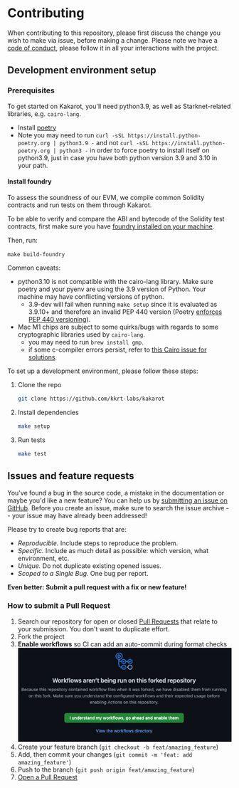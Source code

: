 # Contributing

When contributing to this repository, please first discuss the change you wish
to make via issue, before making a change. Please note we have a
[code of conduct](CODE_OF_CONDUCT.md), please follow it in all your interactions
with the project.

## Development environment setup

### Prerequisites

To get started on Kakarot, you'll need python3.9, as well as Starknet-related
libraries, e.g. `cairo-lang`.

- Install [poetry](https://python-poetry.org/docs/)
- Note you may need to run
  `curl -sSL https://install.python-poetry.org | python3.9 -` and not
  `curl -sSL https://install.python-poetry.org | python3 -` in order to force
  poetry to install itself on python3.9, just in case you have both python
  version 3.9 and 3.10 in your path.

#### Install foundry

To assess the soundness of our EVM, we compile common Solidity contracts and run
tests on them through Kakarot.

To be able to verify and compare the ABI and bytecode of the Solidity test
contracts, first make sure you have
[foundry installed on your machine](https://book.getfoundry.sh/getting-started/installation).

Then, run:

`make build-foundry`

Common caveats:

- python3.10 is not compatible with the cairo-lang library. Make sure poetry and
  your pyenv are using the 3.9 version of Python. Your machine may have
  conflicting versions of python.
  - 3.9-dev will fail when running `make setup` since it is evaluated as 3.9.10+
    and therefore an invalid PEP 440 version (Poetry
    [enforces PEP 440 versioning](https://python-poetry.org/docs/faq#why-does-poetry-enforce-pep-440-versions)).
- Mac M1 chips are subject to some quirks/bugs with regards to some
  cryptographic libraries used by `cairo-lang`.
  - you may need to run `brew install gmp`.
  - if some c-compiler errors persist, refer to
    [this Cairo issue for solutions](https://github.com/OpenZeppelin/nile/issues/22).

To set up a development environment, please follow these steps:

1. Clone the repo

   ```sh
   git clone https://github.com/kkrt-labs/kakarot
   ```

2. Install dependencies

   ```sh
   make setup
   ```

3. Run tests

   ```sh
   make test
   ```

## Issues and feature requests

You've found a bug in the source code, a mistake in the documentation or maybe
you'd like a new feature? You can help us by
[submitting an issue on GitHub](https://github.com/kkrt-labs/kakarot/issues/new/choose).
Before you create an issue, make sure to search the issue archive -- your issue
may have already been addressed!

Please try to create bug reports that are:

- _Reproducible._ Include steps to reproduce the problem.
- _Specific._ Include as much detail as possible: which version, what
  environment, etc.
- _Unique._ Do not duplicate existing opened issues.
- _Scoped to a Single Bug._ One bug per report.

**Even better: Submit a pull request with a fix or new feature!**

### How to submit a Pull Request

1. Search our repository for open or closed
   [Pull Requests](https://github.com/kkrt-labs/kakarot/pulls) that relate to
   your submission. You don't want to duplicate effort.
2. Fork the project
3. **Enable workflows** so CI can add an auto-commit during format checks
   ![enable-workflow](/docs/img/github_workflows.png)
4. Create your feature branch (`git checkout -b feat/amazing_feature`)
5. Add, then commit your changes (`git commit -m 'feat: add amazing_feature'`)
6. Push to the branch (`git push origin feat/amazing_feature`)
7. [Open a Pull Request](https://github.com/kkrt-labs/kakarot/compare?expand=1)
